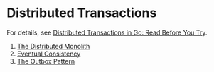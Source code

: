 # Distributed Transactions

For details, see [Distributed Transactions in Go: Read Before You Try](https://threedots.tech/post/distributed-transactions-in-go/).

1. [The Distributed Monolith](./01-distributed-monolith)
2. [Eventual Consistency](./02-eventual-consistency)
3. [The Outbox Pattern](./03-outbox)
